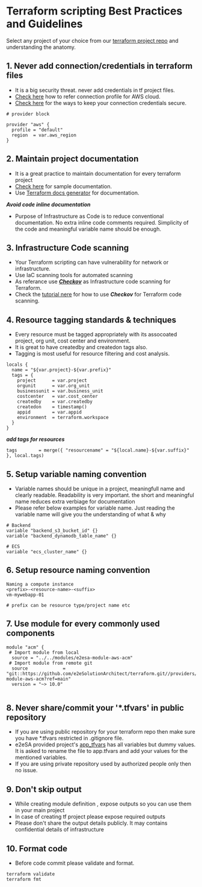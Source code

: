
# Terraform scripting Best Practices and Guidelines

Select any project of your choice from our [terraform project repo](https://github.com/e2eSolutionArchitect/terraform/tree/main/providers/) and understanding the anatomy.

## 1. Never add connection/credentials in terraform files
- It is a big security threat. never add credentials in tf project files. 
- [Check here](https://github.com/e2eSolutionArchitect/terraform/blob/main/providers/aws/projects/template-e2esa-aws/versions.tf) how to refer connection profile for AWS cloud.
- [Check here]() for the ways to keep your connection credentials secure.

```
# provider block

provider "aws" {
  profile = "default"
  region  = var.aws_region
}
```

## 2. Maintain project documentation

- It is a great practice to maintain documentation for every terraform project
- [Check here](https://github.com/e2eSolutionArchitect/terraform/tree/main/providers/aws/projects/template-e2esa-aws#readme) for sample documentation.
- Use [Terraform docs generator](https://github.com/e2eSolutionArchitect/terraform/blob/main/docs/terraform-docs-generator.md) for documentation.

***Avoid code inline documentation***
- Purpose of Infrastructure as Code is to reduce conventional documentation. No extra inline code comments required. Simplicity of the code and meaningful variable name should be enough.


## 3. Infrastructure Code scanning 

- Your Terraform scripting can have vulnerability for network or infrastructure.
- Use IaC scanning tools for automated scanning
- As referance use [***Checkov***](https://github.com/e2eSolutionArchitect/terraform/tree/main/checknov) as Infrastructure code scanning for Terraform.
- Check the [tutorial nere](https://www.youtube.com/watch?v=bAkwvmZ7OGA) for how to use ***Checkov*** for Terraform code scanning.


## 4. Resource tagging standards & techniques
- Every resource must be tagged appropriately with its assocoated project, org unit, cost center and environment. 
- It is great to have createdby and createdon tags also. 
- Tagging is most useful for resource filtering and cost analysis. 

```
locals {
  name = "${var.project}-${var.prefix}"
  tags = {
    project      = var.project
    orgunit      = var.org_unit
    businessunit = var.business_unit
    costcenter   = var.cost_center
    createdby    = var.createdby
    createdon    = timestamp()
    appid        = var.appid
    environment  = terraform.workspace
  }
}

```
***add tags for resources***
```
tags        = merge({ "resourcename" = "${local.name}-${var.suffix}" }, local.tags)
```


## 5. Setup variable naming convention
- Variable names should be unique in a project, meaningfull name and clearly readable. Readability is very important. the short and meaningful name reduces extra verbiage for documentation
- Please refer below examples for variable name. Just reading the variable name will give you the understanding of what & why
 
```
# Backend
variable "backend_s3_bucket_id" {}
variable "backend_dynamodb_table_name" {}

# ECS
variable "ecs_cluster_name" {}
```


## 6. Setup resource naming convention

```
Naming a compute instance
<prefix>-<resource-name>-<suffix>
vm-mywebapp-01

# prefix can be resource type/project name etc
```


## 7. Use module for every commonly used components

```
module "acm" {
 # Import module from local
  source = "../../modules/e2esa-module-aws-acm"
 # Import module from remote git
  source             = "git::https://github.com/e2eSolutionArchitect/terraform.git//providers/aws/modules/e2esa-module-aws-acm?ref=main"
  version = "~> 10.0"
  
```


## 8. Never share/commit your '*.tfvars' in public repository 

- If you are using public repository for your terraform repo then make sure you have *.tfvars restricted in .gitignore file. 
- e2eSA provided project's [app_tfvars](https://github.com/e2eSolutionArchitect/terraform/blob/main/providers/aws/projects/e2esa-aws-acm/app_tfvars) has all variables but dummy values. It is asked to rename the file to app.tfvars and add your values for the mentioned variables. 
- If you are using  private repository used by authorized people only then no issue. 


## 9. Don't skip output

- While creating module definition , expose outputs so you can use them in your main project
- In case of creating tf project please expose required outputs
- Please don't share the output details publicly. It may contains confidential details of infrastructure


## 10. Format code

- Before code commit please validate and format. 

```
terraform validate
terraform fmt

```



